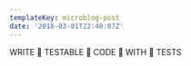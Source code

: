 ```yaml
---
templateKey: microblog-post
date: '2018-03-01T22:40:07Z'
---
```


WRITE 👏 TESTABLE 👏 CODE 👏 WITH 👏 TESTS

